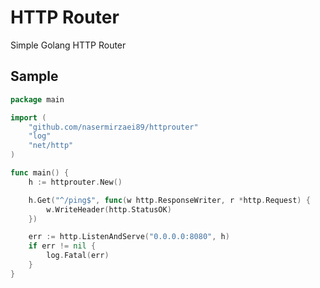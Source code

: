 # HTTP Router
Simple Golang HTTP Router

## Sample
```go
package main

import (
	"github.com/nasermirzaei89/httprouter"
	"log"
	"net/http"
)

func main() {
	h := httprouter.New()

	h.Get("^/ping$", func(w http.ResponseWriter, r *http.Request) {
		w.WriteHeader(http.StatusOK)
	})

	err := http.ListenAndServe("0.0.0.0:8080", h)
	if err != nil {
		log.Fatal(err)
	}
}
```
